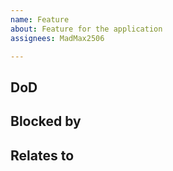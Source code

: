 ```yaml
---
name: Feature
about: Feature for the application
assignees: MadMax2506

---
```


## DoD
<!-- A concise description of what you're experiencing. -->

## Blocked by
<!-- A concise description of what you expected to happen. -->

## Relates to
<!-- A concise description of what you expected to happen. -->